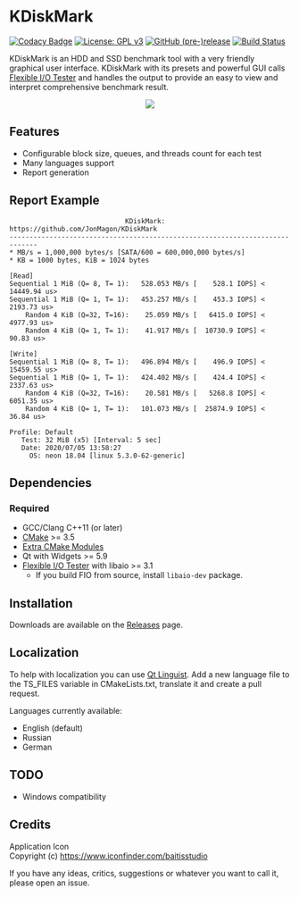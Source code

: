 # KDiskMark
[![Codacy Badge](https://api.codacy.com/project/badge/Grade/d4457b2f0d2947be95414218e37ce19f)](https://app.codacy.com/manual/JonMagon/KDiskMark?utm_source=github.com&utm_medium=referral&utm_content=JonMagon/KDiskMark&utm_campaign=Badge_Grade_Dashboard)
[![License: GPL v3](https://img.shields.io/badge/License-GPLv3-orange.svg)](https://www.gnu.org/licenses/gpl-3.0)
[![GitHub (pre-)release](https://img.shields.io/github/release/JonMagon/KDiskMark/all.svg)](https://github.com/JonMagon/KDiskMark/releases)
[![Build Status](https://travis-ci.com/JonMagon/KDiskMark.svg?branch=master)](https://travis-ci.com/JonMagon/KDiskMark) 

KDiskMark is an HDD and SSD benchmark tool with a very friendly graphical user interface. KDiskMark with its presets and powerful GUI calls [Flexible I/O Tester](https://github.com/axboe/fio) and handles the output to provide an easy to view and interpret comprehensive benchmark result.

<p align="center">
   <img src="https://raw.githubusercontent.com/JonMagon/KDiskMark/master/assets/images/kdiskmark.png"/>
</p>

## Features
* Configurable block size, queues, and threads count for each test
* Many languages support
* Report generation

## Report Example
```
                             KDiskMark: https://github.com/JonMagon/KDiskMark
-----------------------------------------------------------------------------
* MB/s = 1,000,000 bytes/s [SATA/600 = 600,000,000 bytes/s]
* KB = 1000 bytes, KiB = 1024 bytes

[Read]
Sequential 1 MiB (Q= 8, T= 1):   528.053 MB/s [    528.1 IOPS] < 14449.94 us>
Sequential 1 MiB (Q= 1, T= 1):   453.257 MB/s [    453.3 IOPS] <  2193.73 us>
    Random 4 KiB (Q=32, T=16):    25.059 MB/s [   6415.0 IOPS] <  4977.93 us>
    Random 4 KiB (Q= 1, T= 1):    41.917 MB/s [  10730.9 IOPS] <    90.83 us>

[Write]
Sequential 1 MiB (Q= 8, T= 1):   496.894 MB/s [    496.9 IOPS] < 15459.55 us>
Sequential 1 MiB (Q= 1, T= 1):   424.402 MB/s [    424.4 IOPS] <  2337.63 us>
    Random 4 KiB (Q=32, T=16):    20.581 MB/s [   5268.8 IOPS] <  6051.35 us>
    Random 4 KiB (Q= 1, T= 1):   101.073 MB/s [  25874.9 IOPS] <    36.84 us>

Profile: Default
   Test: 32 MiB (x5) [Interval: 5 sec]
   Date: 2020/07/05 13:58:27
     OS: neon 18.04 [linux 5.3.0-62-generic]
```

## Dependencies
### Required
* GCC/Clang C++11 (or later)
* [CMake](https://cmake.org/) >= 3.5
* [Extra CMake Modules](https://github.com/KDE/extra-cmake-modules)
* Qt with Widgets >= 5.9
* [Flexible I/O Tester](https://github.com/axboe/fio) with libaio >= 3.1
    * If you build FIO from source, install `libaio-dev` package.

## Installation
Downloads are available on the [Releases](https://github.com/JonMagon/KDiskMark/releases/latest) page. 

## Localization
To help with localization you can use [Qt Linguist](https://doc.qt.io/Qt-5/linguist-translators.html). Add a new language file to the TS_FILES variable in CMakeLists.txt, translate it and create a pull request. 

Languages currently available:
* English (default)
* Russian
* German

## TODO
* Windows compatibility

## Credits
Application Icon  
Copyright (c) https://www.iconfinder.com/baitisstudio

If you have any ideas, critics, suggestions or whatever you want to call it, please open an issue.
